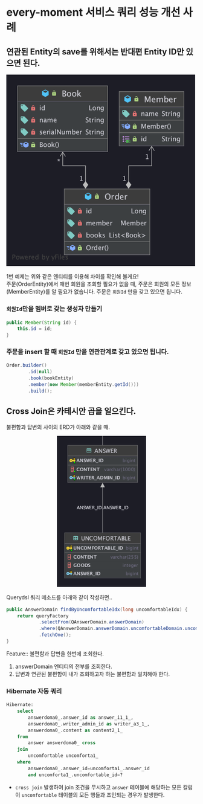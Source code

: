 # every-moment 서비스 쿼리 성능 개선 사례

## 연관된 Entity의 save를 위해서는 반대편 Entity ID만 있으면 된다.

<img src="../../img/query-per-entity-diagram.png" width="500px">

1번 예제는 위와 같은 엔티티를 이용해 차이를 확인해 볼게요!  
주문(OrderEntity)에서 매번 회원을 조회할 필요가 없을 때, 주문은 회원의 모든 정보(MemberEntity)를 알 필요가 없습니다. 주문은 `회원Id` 만을 갖고 있으면 됩니다.

### `회원Id`만을 멤버로 갖는 생성자 만들기

```java
public Member(String id) {
    this.id = id;
}
```

### 주문을 insert 할 때 `회원Id` 만을 연관관계로 갖고 있으면 됩니다.

```java
Order.builder()
        .id(null)
        .book(bookEntity)
        .member(new Member(memberEntity.getId()))
        .build();
```

## Cross Join은 카테시안 곱을 일으킨다.

불편함과 답변의 사이의 ERD가 아래와 같을 때.

<p align="center">
    <img src="../../img/answer-uncomfortable-table-diagram.png" height="400px">
</p>

Querydsl 쿼리 메소드를 아래와 같이 작성하면..

```java
public AnswerDomain findByUncomfortableIdx(long uncomfortableIdx) {
    return queryFactory
            .selectFrom(QAnswerDomain.answerDomain)
            .where(QAnswerDomain.answerDomain.uncomfortableDomain.uncomfortableIdx.eq(uncomfortableIdx))
            .fetchOne();
}
```
Feature:: 불편함과 답변을 한번에 조회한다.

1. answerDomain 엔티티의 전부를 조회한다. 
2. 답변과 연관된 불편함이 내가 조회하고자 하는 불편함과 일치해야 한다.


### Hibernate 자동 쿼리
```sql
Hibernate: 
    select
        answerdoma0_.answer_id as answer_i1_1_,
        answerdoma0_.writer_admin_id as writer_a3_1_,
        answerdoma0_.content as content2_1_ 
    from
        answer answerdoma0_ cross 
    join
        uncomfortable uncomforta1_ 
    where
        answerdoma0_.answer_id=uncomforta1_.answer_id 
        and uncomforta1_.uncomfortable_id=?
```

* `cross join` 발생하여 join 조건을 무시하고 `answer` 테이블에 해당하는 모든 칼럼이 `uncomfortable` 테이블의 모든 행들과 조인되는 경우가 발생한다.
